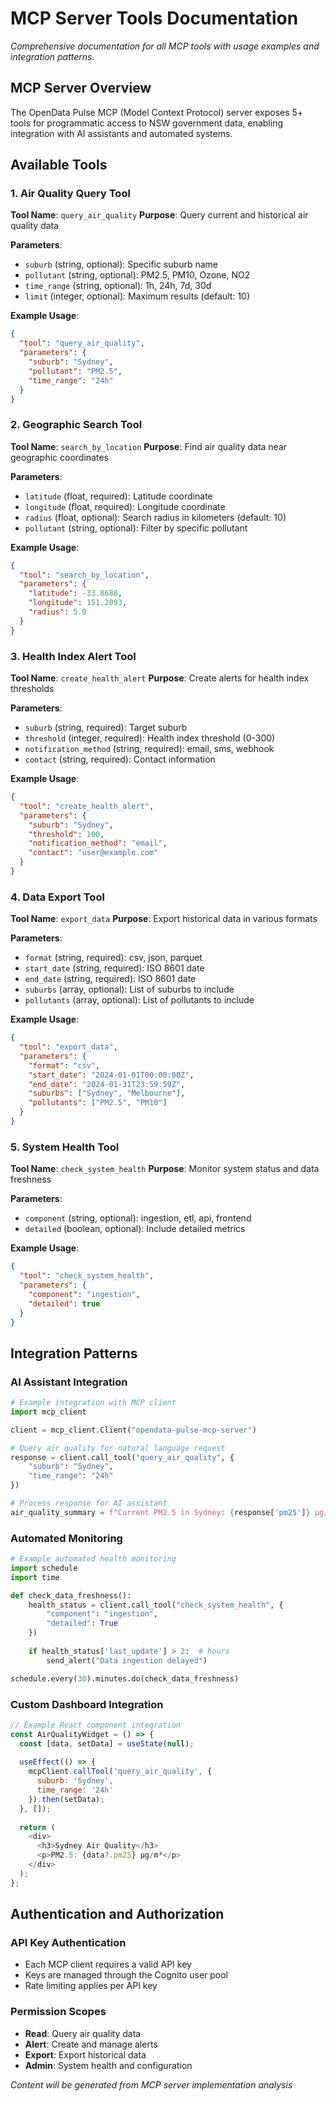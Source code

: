 # MCP Server Tools Documentation

*Comprehensive documentation for all MCP tools with usage examples and integration patterns.*

## MCP Server Overview

The OpenData Pulse MCP (Model Context Protocol) server exposes 5+ tools for programmatic access to NSW government data, enabling integration with AI assistants and automated systems.

## Available Tools

### 1. Air Quality Query Tool
**Tool Name**: `query_air_quality`
**Purpose**: Query current and historical air quality data

**Parameters**:
- `suburb` (string, optional): Specific suburb name
- `pollutant` (string, optional): PM2.5, PM10, Ozone, NO2
- `time_range` (string, optional): 1h, 24h, 7d, 30d
- `limit` (integer, optional): Maximum results (default: 10)

**Example Usage**:
```json
{
  "tool": "query_air_quality",
  "parameters": {
    "suburb": "Sydney",
    "pollutant": "PM2.5",
    "time_range": "24h"
  }
}
```

### 2. Geographic Search Tool
**Tool Name**: `search_by_location`
**Purpose**: Find air quality data near geographic coordinates

**Parameters**:
- `latitude` (float, required): Latitude coordinate
- `longitude` (float, required): Longitude coordinate
- `radius` (float, optional): Search radius in kilometers (default: 10)
- `pollutant` (string, optional): Filter by specific pollutant

**Example Usage**:
```json
{
  "tool": "search_by_location",
  "parameters": {
    "latitude": -33.8688,
    "longitude": 151.2093,
    "radius": 5.0
  }
}
```

### 3. Health Index Alert Tool
**Tool Name**: `create_health_alert`
**Purpose**: Create alerts for health index thresholds

**Parameters**:
- `suburb` (string, required): Target suburb
- `threshold` (integer, required): Health index threshold (0-300)
- `notification_method` (string, required): email, sms, webhook
- `contact` (string, required): Contact information

**Example Usage**:
```json
{
  "tool": "create_health_alert",
  "parameters": {
    "suburb": "Sydney",
    "threshold": 100,
    "notification_method": "email",
    "contact": "user@example.com"
  }
}
```

### 4. Data Export Tool
**Tool Name**: `export_data`
**Purpose**: Export historical data in various formats

**Parameters**:
- `format` (string, required): csv, json, parquet
- `start_date` (string, required): ISO 8601 date
- `end_date` (string, required): ISO 8601 date
- `suburbs` (array, optional): List of suburbs to include
- `pollutants` (array, optional): List of pollutants to include

**Example Usage**:
```json
{
  "tool": "export_data",
  "parameters": {
    "format": "csv",
    "start_date": "2024-01-01T00:00:00Z",
    "end_date": "2024-01-31T23:59:59Z",
    "suburbs": ["Sydney", "Melbourne"],
    "pollutants": ["PM2.5", "PM10"]
  }
}
```

### 5. System Health Tool
**Tool Name**: `check_system_health`
**Purpose**: Monitor system status and data freshness

**Parameters**:
- `component` (string, optional): ingestion, etl, api, frontend
- `detailed` (boolean, optional): Include detailed metrics

**Example Usage**:
```json
{
  "tool": "check_system_health",
  "parameters": {
    "component": "ingestion",
    "detailed": true
  }
}
```

## Integration Patterns

### AI Assistant Integration
```python
# Example integration with MCP client
import mcp_client

client = mcp_client.Client("opendata-pulse-mcp-server")

# Query air quality for natural language request
response = client.call_tool("query_air_quality", {
    "suburb": "Sydney",
    "time_range": "24h"
})

# Process response for AI assistant
air_quality_summary = f"Current PM2.5 in Sydney: {response['pm25']} μg/m³"
```

### Automated Monitoring
```python
# Example automated health monitoring
import schedule
import time

def check_data_freshness():
    health_status = client.call_tool("check_system_health", {
        "component": "ingestion",
        "detailed": True
    })
    
    if health_status['last_update'] > 2:  # hours
        send_alert("Data ingestion delayed")

schedule.every(30).minutes.do(check_data_freshness)
```

### Custom Dashboard Integration
```javascript
// Example React component integration
const AirQualityWidget = () => {
  const [data, setData] = useState(null);
  
  useEffect(() => {
    mcpClient.callTool('query_air_quality', {
      suburb: 'Sydney',
      time_range: '24h'
    }).then(setData);
  }, []);
  
  return (
    <div>
      <h3>Sydney Air Quality</h3>
      <p>PM2.5: {data?.pm25} μg/m³</p>
    </div>
  );
};
```

## Authentication and Authorization

### API Key Authentication
- Each MCP client requires a valid API key
- Keys are managed through the Cognito user pool
- Rate limiting applies per API key

### Permission Scopes
- **Read**: Query air quality data
- **Alert**: Create and manage alerts
- **Export**: Export historical data
- **Admin**: System health and configuration

*Content will be generated from MCP server implementation analysis*